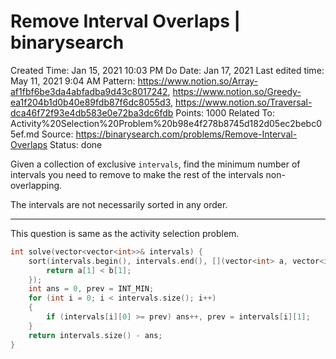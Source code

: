 # Remove Interval Overlaps | binarysearch

Created Time: Jan 15, 2021 10:03 PM
Do Date: Jan 17, 2021
Last edited time: May 11, 2021 9:04 AM
Pattern: https://www.notion.so/Array-af1fbf6be3da4abfadba9d43c8017242, https://www.notion.so/Greedy-ea1f204b1d0b40e89fdb87f6dc8055d3, https://www.notion.so/Traversal-dca46f72f93e4db583e0e72ba3dc6fdb
Points: 1000
Related To: Activity%20Selection%20Problem%20b98e4f278b8745d182d05ec2bebc05ef.md
Source: https://binarysearch.com/problems/Remove-Interval-Overlaps
Status: done

Given a collection of exclusive `intervals`, find the minimum number of intervals you need to remove to make the rest of the intervals non-overlapping.

The intervals are not necessarily sorted in any order.

---

This question is same as the activity selection problem. 

```cpp
int solve(vector<vector<int>>& intervals) {
    sort(intervals.begin(), intervals.end(), [](vector<int> a, vector<int> b){
        return a[1] < b[1]; 
    });
    int ans = 0, prev = INT_MIN; 
    for (int i = 0; i < intervals.size(); i++)
    {
        if (intervals[i][0] >= prev) ans++, prev = intervals[i][1]; 
    }
    return intervals.size() - ans; 
}
```